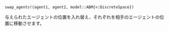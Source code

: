 ```
swap_agents!(agent1, agent2, model::ABM{<:DiscreteSpace})
```

与えられたエージェントの位置を入れ替え、それぞれを相手のエージェントの位置に移動させます。
